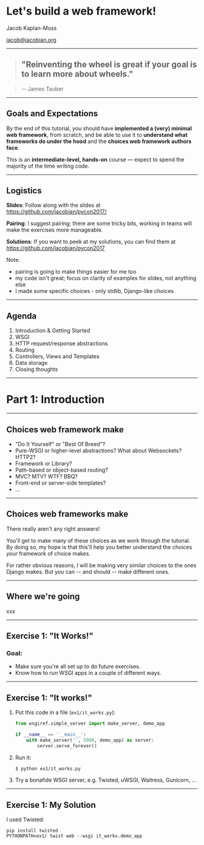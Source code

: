 
# Let's build a web framework!

Jacob Kaplan-Moss

[jacob@jacobian.org](mailto:jacob@jacobian.org)

---

> ## "Reinventing the wheel is great if your goal is to learn more about wheels." 

> -- James Tauber

---

## Goals and Expectations

By the end of this tutorial, you should have **implemented a (very) minimal web framework**, from scratch, and be able to use it to **understand what frameworks do under the hood** and the **choices web framework authors face**.

This is an **intermediate-level, hands-on** course — expect to spend the majority of the time writing code.

---

## Logistics

**Slides**: Follow along with the slides at https://github.com/jacobian/pycon2017/

**Pairing**: I suggest pairing; there are some tricky bits, working in teams will make the exercises more manageable.

**Solutions**: If you want to peek at my solutions, you can find them at https://github.com/jacobian/pycon2017

Note:
- pairing is going to make things easier for me too
- my code isn't great; focus on clarity of examples for slides, not anything else
- I made some specific choices - only stdlib, Django-like choices

---

## Agenda

1. Introduction & Getting Started
1. WSGI
1. HTTP request/response abstractions
1. Routing
1. Controllers, Views and Templates
1. Data storage
1. Closing thoughts

---

# Part 1: Introduction

---

## Choices web framework make

- "Do It Yourself" or "Best Of Breed"?
- Pure-WSGI or higher-level abstractions? What about Websockets? HTTP2?
- Framework or Library?
- Path-based or object-based routing?
- MVC? MTV? WTF? BBQ?
- Front-end or server-side templates?
- ... 

---

## Choices web frameworks make

There really aren't any right answers!

You'll get to make many of these choices as we work through the tutorial. By doing so, my hope is that this'll help you better understand the choices _your_ framework of choice makes.

For rather obvious reasons, _I_ will be making very similar choices to the ones Django makes. But you can -- and should -- make different ones.

---

## Where we're going

xxx

---

## Exercise 1: "It Works!"

### Goal:

- Make sure you're all set up to do future exercises.
- Know how to run WSGI apps in a couple of different ways.

---

## Exercise 1: "It works!"

1. Put this code in a file (`ex1/it_works.py`):

    ```python
    from wsgiref.simple_server import make_server, demo_app

    if __name__ == '__main__':
        with make_server('', 5000, demo_app) as server:
            server.serve_forever()
    ```

2. Run it: 

    ```sh
    $ python ex1/it_works.py
    ```

3. Try a bonafide WSGI server, e.g. Twisted, uWSGI, Waitress, Gunicorn, ...

---

## Exercise 1: My Solution

I used Twisted:

```
pip install twisted
PYTHONPATH=ex1/ twist web --wsgi it_works.demo_app
```
